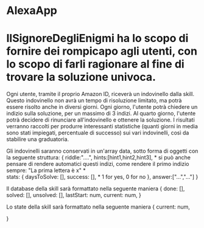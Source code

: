 # AlexaApp

# IlSignoreDegliEnigmi ha lo scopo di fornire dei rompicapo agli utenti, con lo scopo di farli ragionare al fine di trovare la soluzione univoca.
 Ogni utente, tramite il proprio Amazon ID, riceverà un indovinello dalla skill. Questo indovinello non avrà un tempo di risoluzione limitato, ma potrà essere risolto anche in diversi giorni.
 Ogni giorno, l'utente potrà chiedere un indizio sulla soluzione, per un massimo di 3 indizi.
 Al quarto giorno, l'utente potrà decidere di rinunciare all'indovinello e ottenere la soluzione.
 I risultati verranno raccolti per produrre interessanti statistiche (quanti giorni in media sono stati impiegati, percentuale di successo) sui vari indovinelli, così da stabilire una graduatoria.

Gli indovinelli saranno conservati in un'array data, sotto forma di oggetti con la seguente struttura:
{
    riddle:"....",
    hints:[hint1,hint2,hint3], \* si può anche pensare di rendere automatici questi indizi, come rendere il primo indizio sempre: "La prima lettera è x" *\
    stats:
    {
        daysToSolve: [],
        success: [], \* 1 for yes, 0 for no
    },
    answer:["...","..."]
}

Il database della skill sarà formattato nella seguente maniera
{
    done: [],
    solved: [],
    unsolved: [],
    lastStart: num,
    current: num,
}

Lo state della skill sarà formattato nella seguente maniera
{
    current: num,
    
}
